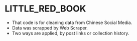 # LITTLE_RED_BOOK
* That code is for cleaning data from Chinese Social Media.
* Data was scrapped by Web Scraper.
* Two ways are applied, by post links or collection history.
